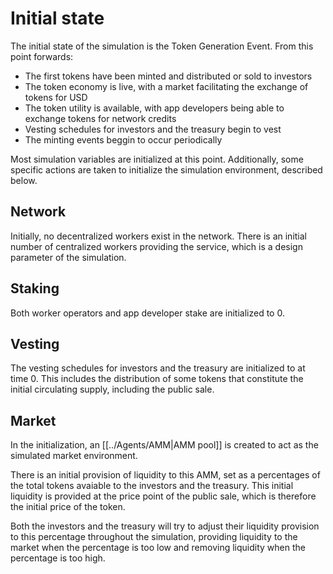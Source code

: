 # Initial state

The initial state of the simulation is the Token Generation Event. From this point forwards:
 * The first tokens have been minted and distributed or sold to investors
 * The token economy is live, with a market facilitating the exchange of tokens for USD
 * The token utility is available, with app developers being able to exchange tokens for network credits
 * Vesting schedules for investors and the treasury begin to vest
 * The minting events beggin to occur periodically

Most simulation variables are initialized at this point. Additionally, some specific actions are taken to initialize the simulation environment, described below.

## Network

Initially, no decentralized workers exist in the network. 
There is an initial number of centralized workers providing the service, which is a design parameter of the simulation.

## Staking

Both worker operators and app developer stake are initialized to 0.

## Vesting

The vesting schedules for investors and the treasury are initialized to at time 0.
This includes the distribution of some tokens that constitute the initial circulating supply, including the public sale.

## Market

In the initialization, an [[../Agents/AMM|AMM pool]] is created to act as the simulated market environment.

There is an initial provision of liquidity to this AMM, set as a percentages of the total tokens avaiable to the investors and the treasury. This initial liquidity is provided at the price point of the public sale, which is therefore the initial price of the token.

Both the investors and the treasury will try to adjust their liquidity provision to this percentage throughout the simulation, providing liquidity to the market when the percentage is too low and removing liquidity when the percentage is too high.
